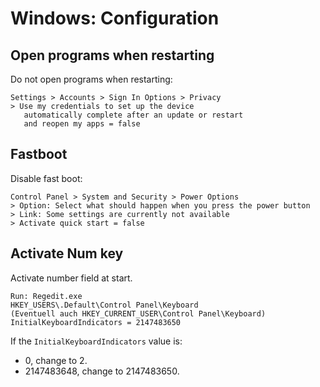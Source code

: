 # Windows: Configuration

## Open programs when restarting

Do not open programs when restarting:

```text
Settings > Accounts > Sign In Options > Privacy
> Use my credentials to set up the device
   automatically complete after an update or restart
   and reopen my apps = false
```

## Fastboot

Disable fast boot:

```text
Control Panel > System and Security > Power Options
> Option: Select what should happen when you press the power button
> Link: Some settings are currently not available
> Activate quick start = false
```

## Activate Num key

Activate number field at start.

```text
Run: Regedit.exe
HKEY_USERS\.Default\Control Panel\Keyboard
(Eventuell auch HKEY_CURRENT_USER\Control Panel\Keyboard)
InitialKeyboardIndicators = 2147483650
```

If the `InitialKeyboardIndicators` value is:

* 0, change to 2.
* 2147483648, change to 2147483650.
